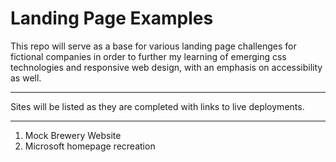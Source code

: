 # Landing Page Examples

This repo will serve as a base for various landing page challenges for fictional companies in order to further my learning
of emerging css technologies and responsive web design, with an emphasis on accessibility as well.

---

Sites will be listed as they are completed with links to live deployments.

---

1. Mock Brewery Website
2. Microsoft homepage recreation
